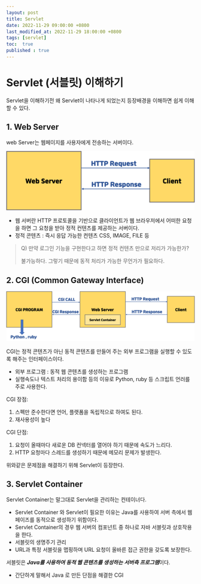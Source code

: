 ```yaml
---
layout: post
title: Servlet
date: 2022-11-29 09:00:00 +0800
last_modified_at: 2022-11-29 18:00:00 +0800
tags: [servlet]
toc:  true
published : true
---
```


# Servlet (서블릿) 이해하기

Servlet을 이해하기전 왜 Servlet이 나타나게 되었는지 등장배경을 이해하면 쉽게 이해할 수 있다.

## 1. Web Server

web Server는 웹페이지를 사용자에게 전송하는 서버이다.

<img src="/images/servlet1/1.png">

- 웹 서버란 HTTP 프로토콜을 기반으로 클라이언트가 웹 브라우저에서 어떠한 요청을 하면 그 요청을 받아 정적 컨텐츠를 제공하는 서버이다.
- 정적 콘텐츠 : 즉시 응답 가능한 컨텐츠 CSS, IMAGE, FILE 등

> Q) 만약 로그인 기능을 구현한다고 하면 정적 컨텐츠 만으로 저리가 가능한가?
>
> 불가능하다. 그렇기 때문에 동적 처리가 가능한 무언가가 필요하다.

## 2. CGI (Common Gateway Interface)

<img src="/images/servlet1/4.png">

CGI는 정적 콘텐츠가 아닌 동적 콘텐츠를 만들어 주는 외부 프로그램을 실행할 수 있도록 해주는 인터페이스이다.
- 외부 프로그램 : 동적 웹 콘텐츠를 생성하는 프로그램
- 실행속도나 텍스트 처리의 용이함 등의 이유로 Python, ruby 등 스크립트 언러를 주로 사용한다.

CGI 장점:
1. 스펙만 준수한다면 언어, 플랫폼을 독립적으로 하여도 된다.
2. 재사용성이 높다

CGI 단점:
1. 요청이 올때마다 새로운 DB 컨넥터를 열어야 하기 때문에 속도가 느리다.
2. HTTP 요청마다 스레드를 생성하기 때문에 메모리 문제가 발생한다.

위와같은 문제점을 해결하기 위해 Servlet이 등장한다.

## 3. Servlet Container

Servlet Container는 말그대로 Servlet을 관리하는 컨테이너다.

- Servlet Container 와 Servlet이 필요한 이유는 Java를 사용하여 서버 측에서 웹 페이즈를 동적으로 생성하기 위함이다.
- Servlet Container의 경우 웹 서버의 컴포넌트 중 하나로 자바 서블릿과 상호작용을 한다.
- 서블릿의 생명주기 관리
- URL과 특정 서블릿을 맵핑하며 URL 요청이 올바른 접근 권한을 갖도록 보장한다.

서블릿은 ***Java를 사용하여 동적 웹 콘텐츠를 생성하는 서버측 프로그램***이다.
- 간단하게 말해서 Java 로 만든 단점을 해결한 CGI
